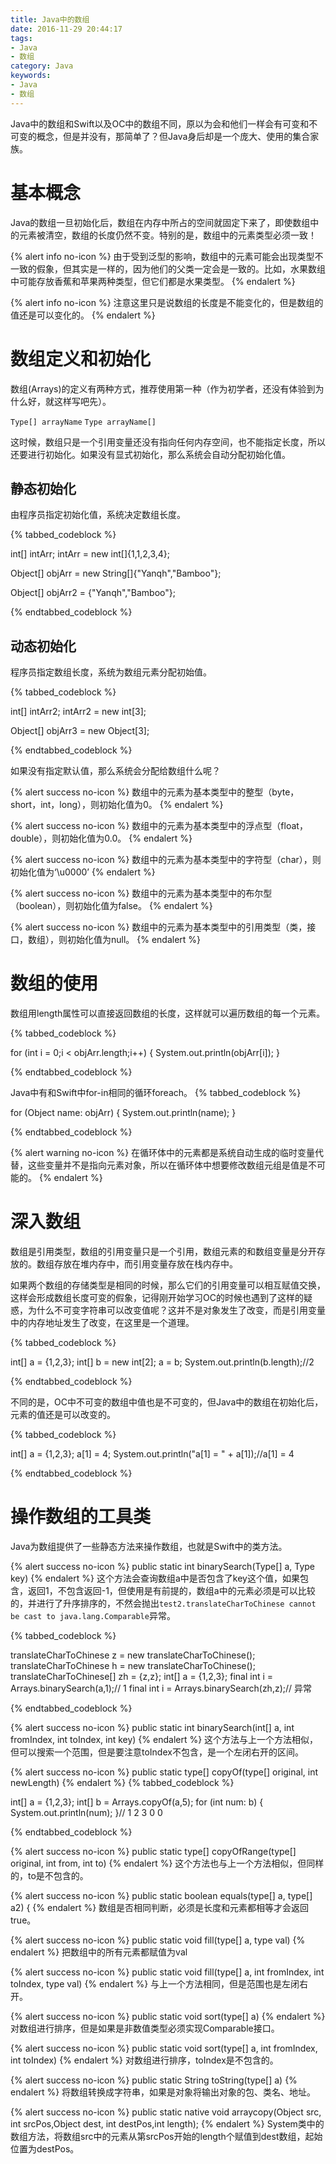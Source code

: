 ```yaml
---
title: Java中的数组
date: 2016-11-29 20:44:17
tags:
- Java
- 数组
category: Java
keywords:
- Java
- 数组
---
```


Java中的数组和Swift以及OC中的数组不同，原以为会和他们一样会有可变和不可变的概念，但是并没有，那简单了？但Java身后却是一个庞大、使用的集合家族。

<!-- more -->
<!-- toc -->

# 基本概念

Java的数组一旦初始化后，数组在内存中所占的空间就固定下来了，即使数组中的元素被清空，数组的长度仍然不变。特别的是，数组中的元素类型必须一致！

{% alert info no-icon %}
由于受到泛型的影响，数组中的元素可能会出现类型不一致的假象，但其实是一样的，因为他们的父类一定会是一致的。比如，水果数组中可能存放香蕉和苹果两种类型，但它们都是水果类型。
{% endalert %}

{% alert info no-icon %}
注意这里只是说数组的长度是不能变化的，但是数组的值还是可以变化的。
{% endalert %}


# 数组定义和初始化

数组(Arrays)的定义有两种方式，推荐使用第一种（作为初学者，还没有体验到为什么好，就这样写吧先）。

`Type[] arrayName`
`Type arrayName[]`

这时候，数组只是一个引用变量还没有指向任何内存空间，也不能指定长度，所以还要进行初始化。如果没有显式初始化，那么系统会自动分配初始化值。

## 静态初始化

由程序员指定初始化值，系统决定数组长度。

{% tabbed_codeblock %}
<!-- tab Java -->
int[] intArr;
intArr = new int[]{1,1,2,3,4};

Object[] objArr = new String[]{"Yanqh","Bamboo"};

Object[] objArr2 = {"Yanqh","Bamboo"};
<!-- endtab -->
{% endtabbed_codeblock %}

## 动态初始化

程序员指定数组长度，系统为数组元素分配初始值。

{% tabbed_codeblock %}
<!-- tab Java -->
int[] intArr2;
intArr2 = new int[3];

Object[] objArr3 = new Object[3];
<!-- endtab -->
{% endtabbed_codeblock %}

如果没有指定默认值，那么系统会分配给数组什么呢？

{% alert success no-icon %}
数组中的元素为基本类型中的整型（byte，short，int，long），则初始化值为0。
{% endalert %}

{% alert success no-icon %}
数组中的元素为基本类型中的浮点型（float，double），则初始化值为0.0。
{% endalert %}

{% alert success no-icon %}
数组中的元素为基本类型中的字符型（char），则初始化值为‘\u0000’
{% endalert %}

{% alert success no-icon %}
数组中的元素为基本类型中的布尔型（boolean），则初始化值为false。
{% endalert %}

{% alert success no-icon %}
数组中的元素为基本类型中的引用类型（类，接口，数组），则初始化值为null。
{% endalert %}


# 数组的使用

数组用length属性可以直接返回数组的长度，这样就可以遍历数组的每一个元素。

{% tabbed_codeblock %}
<!-- tab Java -->
for (int i = 0;i < objArr.length;i++) {
  System.out.println(objArr[i]);
}
<!-- endtab -->
{% endtabbed_codeblock %}

Java中有和Swift中for-in相同的循环foreach。
{% tabbed_codeblock %}
<!-- tab Java -->
for (Object name: objArr) {
  System.out.println(name);
}
<!-- endtab -->
{% endtabbed_codeblock %}

{% alert warning no-icon %}
在循环体中的元素都是系统自动生成的临时变量代替，这些变量并不是指向元素对象，所以在循环体中想要修改数组元组是值是不可能的。
{% endalert %}

# 深入数组

数组是引用类型，数组的引用变量只是一个引用，数组元素的和数组变量是分开存放的。数组存放在堆内存中，而引用变量存放在栈内存中。

如果两个数组的存储类型是相同的时候，那么它们的引用变量可以相互赋值交换，这样会形成数组长度可变的假象，记得刚开始学习OC的时候也遇到了这样的疑惑，为什么不可变字符串可以改变值呢？这并不是对象发生了改变，而是引用变量中的内存地址发生了改变，在这里是一个道理。

{% tabbed_codeblock %}
<!-- tab Java -->
int[] a = {1,2,3};
int[] b = new int[2];
a = b;
System.out.println(b.length);//2
<!-- endtab -->
{% endtabbed_codeblock %}

不同的是，OC中不可变的数组中值也是不可变的，但Java中的数组在初始化后，元素的值还是可以改变的。

{% tabbed_codeblock %}
<!-- tab Java -->
int[] a = {1,2,3};
a[1] = 4;
System.out.println("a[1] = " + a[1]);//a[1] = 4
<!-- endtab -->
{% endtabbed_codeblock %}

# 操作数组的工具类

Java为数组提供了一些静态方法来操作数组，也就是Swift中的类方法。

{% alert success no-icon %}
public static int binarySearch(Type[] a, Type key)
{% endalert %}
这个方法会查询数组a中是否包含了key这个值，如果包含，返回1，不包含返回-1，但使用是有前提的，数组a中的元素必须是可以比较的，并进行了升序排序的，不然会抛出`test2.translateCharToChinese cannot be cast to java.lang.Comparable`异常。

{% tabbed_codeblock %}
<!-- tab Java -->
translateCharToChinese z = new translateCharToChinese();
translateCharToChinese h = new translateCharToChinese();
translateCharToChinese[] zh = {z,z};
int[] a = {1,2,3};
final int i = Arrays.binarySearch(a,1);// 1
final int i = Arrays.binarySearch(zh,z);// 异常
<!-- endtab -->
{% endtabbed_codeblock %}

{% alert success no-icon %}
public static int binarySearch(int[] a, int fromIndex, int toIndex, int key)
{% endalert %}
这个方法与上一个方法相似，但可以搜索一个范围，但是要注意toIndex不包含，是一个左闭右开的区间。

{% alert success no-icon %}
public static type[] copyOf(type[] original, int newLength)
{% endalert %}
{% tabbed_codeblock %}
<!-- tab Java -->
int[] a = {1,2,3};
int[] b = Arrays.copyOf(a,5);
for (int num: b) {
  System.out.println(num);
}// 1 2 3 0 0
<!-- endtab -->
{% endtabbed_codeblock %}

{% alert success no-icon %}
public static type[] copyOfRange(type[] original, int from, int to)
{% endalert %}
这个方法也与上一个方法相似，但同样的，to是不包含的。

{% alert success no-icon %}
public static boolean equals(type[] a, type[] a2) {
{% endalert %}
数组是否相同判断，必须是长度和元素都相等才会返回true。

{% alert success no-icon %}
public static void fill(type[] a, type val) 
{% endalert %}
把数组中的所有元素都赋值为val

{% alert success no-icon %}
public static void fill(type[] a, int fromIndex, int toIndex, type val)
{% endalert %}
与上一个方法相同，但是范围也是左闭右开。

{% alert success no-icon %}
public static void sort(type[] a) 
{% endalert %}
对数组进行排序，但是如果是非数值类型必须实现Comparable接口。


{% alert success no-icon %}
public static void sort(type[] a, int fromIndex, int toIndex)
{% endalert %}
对数组进行排序，toIndex是不包含的。

{% alert success no-icon %}
public static String toString(type[] a)
{% endalert %}
将数组转换成字符串，如果是对象将输出对象的包、类名、地址。

{% alert success no-icon %}
public static native void arraycopy(Object src,  int  srcPos,Object dest, int destPos,int length);
{% endalert %}
System类中的数组方法，将数组src中的元素从第srcPos开始的length个赋值到dest数组，起始位置为destPos。

    




